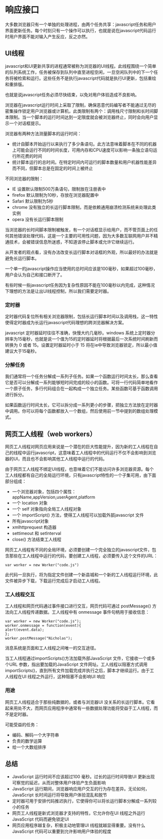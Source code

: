 # 响应接口

大多数浏览器只有一个单独的处理进程，由两个任务共享：javascript任务和用户界面更新任务。每个时刻只有一个操作可以执行，也就是说在javascript代码运行时用户界面不能对输入产生反应，反之亦然。

## UI线程

javascript和UI更新共享的进程通常被称为浏览器的UI线程。此线程围绕一个简单的队列系统工作，任务被保存到队列中直至进程空闲，一旦空闲队列中的下一个任务将被检索和运行。这些任务不是执行javascript代码就是执行UI更新，包括重绘和重排版。

也就是说javascript任务必须尽快结束，以免对用户体验造成不良影响。

浏览器在javascript运行时间上采取了限制，确保恶意代码编写者不能通过无尽的密集操作锁定用户浏览器或计算机，此类限制有两个：调用栈尺寸限制和长时间脚本限制。当一个脚本的运行时间达到一定限度就会被浏览器终止，同时会向用户显示一个对话框提示。

浏览器有两种方法测量脚本的运行时间：
- 统计自脚本开始运行以来执行了多少条语句。此方法意味着脚本在不同的机器上可能会运行不同的时间长度，可用内存和CPU速度可以影响一条独立语句运行所花费的时间
- 统计脚本运行的总时间。在特定时间内可运行的脚本数量和用户机器性能差异而不同，但脚本总是在固定的时间上被终止

不同浏览器的限制：
- IE 设置默认限制500万条语句，限制放在注册表中
- firefox 默认限制为10秒，存放在浏览器配置中
- Safari 默认限制为5秒
- chrome 没有独立的长运行脚本限制，而是依赖通用崩溃检测系统来处理此类实例
- opera 没有长运行脚本限制

当浏览器的长时间脚本限制被触发，有一个对话框显示给用户，而不管页面上的任何其他错误处理代码，这是一个主要的可用性问题，因为大多数互联网用户并不精通技术，会被错误信息所迷惑，不知道该停止脚本或允许它继续运行。

从开发者的观点看，没有办法改变长运行脚本对话框的外观，所以最好的办法就是避免长运行脚本。

一个单一的javascript操作应当使用的总时间应该是100毫秒，如果超过100毫秒，用户会认为自己和接口断开了。

有些时候一些javascript任务因为复杂性原因不能在100毫秒以内完成，这种情况下理想的方法是让出UI线程控制，所以我们需要定时器。

### 定时器

定时器代码复位所有相关浏览器限制，包括长运行脚本时间以及调用栈，这一特性使得定时器成为长运行javascript代码理想的跨浏览器解决方案。

javascript 定时器延时往往不准确，快慢大约几毫秒。windows 系统上定时器分辨率为15毫秒，也就是说一个值为15的定时器延时将根据最后一次系统时间刷新而转换为 0 或者 15。设置定时器延时小于 15 将在ie中导致浏览器锁定，所以最小值建议大于15毫秒。

### 分解任务
我们通常将一个任务分解成一系列子任务。如果一个函数运行时间太长，那么查看它是否可以分解成一系列能够短时间完成的较小的函数。可将一行代码简单地看作一个原子任务，多行代码组合在一起构成一个独立任务。某些函数可基于函数调用进行拆分。

如果函数运行时间太长，它可以拆分成一系列更小的步骤，把独立方法放在定时器中调用。你可以将每个函数都放入一个数组，然后使用前一节中提到的数组处理模式。


## 网页工人线程（web workers）

网页工人线程对网页应用来说是一个潜在的巨大性能提升，因为新的工人线程在自己的线程中运行javascript，这意味着工人线程中的代码运行不仅不会影响到浏览器的UI，而且也不会影响其他工人线程中运行的代码。

由于网页工人线程不绑定UI线程，也意味着它们不能访问许多浏览器资源。每个工人线程都有自己的全局运行环境，只有javascript特性的一个子集可用，由下面部分组成：
- 一个浏览器对象，包括四个属性：appName,appVersion,userAgent,platform
- 一个 location 对象
- 一个 self 对象指向全局工人线程对象
- 一个 importScript() 方法，使得工人线程可以加载外部javascript 文件
- 所有javascript对象
- xmlhttprequest 构造器
- settimeout 和 setInterval
- close() 方法结束工人线程


网页工人线程有不同的全局环境，必须要创建一个完全独立的javascript文件，包含那些在工人线程中运行的代码，要创建工人线程，必须要传入这个文件的URL：
```
var worker = new Worker("code.js")
```
此代码一旦执行，将为指定文件创建一个新县城和一个新的工人线程运行环境，此文件被异步下载，下载运行完成后才启动工人线程。

### 工人线程交互

工人线程和网页代码通过事件接口进行交互，网页代码可通过 postMessage() 方法向工人线程传递数据。工人线程中有 onmessage 事件句柄用于接收信息：
```
var worker = new Worker("code.js");
worker.onmessage = function(event){
alert(event.data);
};
worker.postMessage("Nicholas");
```
消息系统是页面和工人线程之间唯一的交互途径。

当工人线程通过importScripts()方法加载外部JavaScript 文件，它接收一个或多个URL 参数，指出要加载的JavaScript 文件网址。工人线程以阻塞方式调用importScripts()，直到所有文件加载完成并执行之后，脚本才继续运行。由于工人线程在UI 线程之外运行，这种阻塞不会影响UI 响应

### 用途

网页工人线程适合于那些纯数据的，或者与浏览器UI 没关系的长运行脚本。它看起来用处不大，而网页应用程序中通常有一些数据处理功能将受益于工人线程，而不是定时器。

可能受益的任务：
- 编码、解码一个大字符串
- 负责的数学运算
- 给一个大数组排序

## 总结

- JavaScript 运行时间不应该超过100 毫秒。过长的运行时间导致UI 更新出现可察觉的延迟，从而对整体用户体验产生负面影响
- JavaScript 运行期间，浏览器响应用户交互的行为存在差异。无论如何，JavaScript 长时间运行将导致用户体验混乱和脱节
- 定时器可用于安排代码推迟执行，它使得你可以将长运行脚本分解成一系列较小的任务
- 网页工人线程是新式浏览器才支持的特性，它允许你在UI 线程之外运行JavaScript 代码而避免锁定UI
- 网页应用程序越复杂，积极主动地管理UI 线程就越显得重要。没有什么JavaScript 代码可以重要到允许影响用户体验的程度
